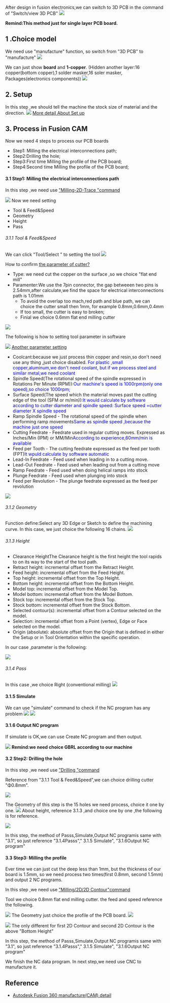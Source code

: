 After design in fusion electronics,we can switch to 3D PCB in the command of "Switch/view 3D PCB"
![](https://gitlab.com/picbed/bed/uploads/e4bb6bbd94d1481963d0a4cba4b02990/pcbto3d.png)


**Remind:This method just for single layer PCB board.**



## 1 .Choice model

We need use "manufacture" function, so switch from "3D PCB" to "manufacture"
![](https://gitlab.com/picbed/bed/uploads/fcd4df97a95a98e36bb267948af5654f/WX20201016-164305_2x.png)

 We can just show **board** and **1-copper**. (Hidden another layer:16 copper(bottom copper),1 solder masker,16 soler masker, Packages(electronics components))
![](https://gitlab.com/picbed/bed/uploads/fcd4df97a95a98e36bb267948af5654f/WX20201016-164305_2x.png)



## 2. Setup 
In this step ,we should tell the machine the stock size of material and the direction.
![](https://gitlab.com/picbed/bed/uploads/b3af7d3978dbb51f4b1a762efaa9561e/ezgif.com-video-to-gif.gif)
[More detail About Set up](https://help.autodesk.com/view/fusion360/ENU/?guid=Fusion_CAM_how_to_create_setup_html)

## 3. Process in Fusion CAM
Now we need 4 steps to process our PCB boards
* Step1: Milling the  electrical interconnections path;
* Step2:Drilling the hole;
* Step3:First time Milling the profile of the PCB board;
* Step4:Second time Milling the profile of the PCB board;


#### 3.1 Step1: Milling the  electrical interconnections path
In this step ,we need use ["Milling-2D-Trace "command](http://help.autodesk.com/view/fusion360/ENU/?guid=GUID223F93A7-F88E-4359-B02D-B0C2F11AFA8B)

![](https://gitlab.com/picbed/bed/uploads/02427a9226e61e3704ca218915db83ea/settingtrace.png)
Now we need setting 
* Tool & Feed&Speed
* Geometry
* Height
* Pass

###### 3.1.1 Tool & Feed&Speed

We can click "Tool/Select " to setting the tool
![](https://gitlab.com/picbed/bed/uploads/59aa639b69f64af2268352a44175d618/trace1.png)

How to confirm [the parameter of cutter?](http://help.autodesk.com/view/fusion360/ENU/?guid=GUIDA0197982-0082-45AF-B848-8D62CAF57C49) 
* Type: we need cut the copper on the surface ,so we choice "flat end mill"
* Paramenter:We use the 7pin connector, the gap betweeen two pins is 2.54mm,after calculate,we find the space for electrical interconnections path is 1.01mm
  * To avoid the overlap too mach,red path and blue path, we can choice the cutter small then 1mm, for example 0.8mm,0.6mm,0.4mm
  * If too small, the cutter is easy to broken;
  * Finial we choice 0.6mm flat end milling cutter 

![](https://gitlab.com/picbed/bed/uploads/38c538f83f64b4ca9f354cb7186f1f52/electropaht2.png)

The following is how to setting  tool parameter in software

![](https://gitlab.com/picbed/bed/uploads/a8decfcdbef2d919dde7add51a055f56/choicecutter2.png)
[Another parameter setting](http://help.autodesk.com/view/fusion360/ENU/?guid=GUID223F93A7-F88E-4359-B02D-B0C2F11AFA8B)
* Coolcant:because we just process thin copper and resin,so don't need use any thing ,just choice disabled. <font color=Blue >For plastic ,small copper,aluminum,we don't need coolant, but if we process steel and similar metal,we need coolant</font>
* Spindle Speed(The rotational speed of the spindle expressed in Rotations Per Minute (RPM)):<font color=Blue >Our machine's speed is 1000rpm(only one speed),so choice 1000rpm;</font>
* Surface Speed(The speed which the material moves past the cutting edge of the tool (SFM or m/min)):<font color=Blue >It would calculate by software according to cutter diameter and spindle speed:  Surface speed =cutter diameter X spindle speed</font>
* Ramp Spindle Speed - The rotational speed of the spindle when performing ramp movements<font color=Blue >Same as spindle speed ,because the machine just one speed</font>
* Cutting Feedrate - Feedrate used in regular cutting moves. Expressed as Inches/Min (IPM) or MM/Min<font color=Blue >According to experience,60mm/min is available</font>
* Feed per Tooth - The cutting feedrate expressed as the feed per tooth (FPT)<font color=Blue >It wpuld calculate by software automatic</font>
* Lead-In Feedrate - Feed used when leading in to a cutting move.<font color=Blue ></font>
* Lead-Out Feedrate - Feed used when leading out from a cutting move<font color=Blue ></font>
* Ramp Feedrate - Feed used when doing helical ramps into stock<font color=Blue ></font>
* Plunge Feedrate - Feed used when plunging into stock<font color=Blue ></font>
* Feed per Revolution - The plunge feedrate expressed as the feed per revolution<font color=Blue ></font>

 ![](https://gitlab.com/picbed/bed/uploads/59aa639b69f64af2268352a44175d618/trace1.png)

###### 3.1.2 Geometry
Function define:Select any 3D Edge or Sketch to define the machining curve.
In this case, we just choice the following 16 chains.
![](https://gitlab.com/picbed/bed/uploads/ff3db822de33e332524da8ef95dbdae2/trace2.png)
###### 3.1.3 Height
* Clearance HeightThe Clearance height is the first height the tool rapids to on its way to the start of the tool path.
* Retract height: incremental offset from the Retract Height.
* Feed height: incremental offset from the Feed Height.
* Top height: incremental offset from the Top Height.
* Bottom height: incremental offset from the Bottom Height.
* Model top: incremental offset from the Model Top.
* Model bottom: incremental offset from the Model Bottom.
* Stock top: incremental offset from the Stock Top.
* Stock bottom: incremental offset from the Stock Bottom.
* Selected contour(s): incremental offset from a Contour selected on the model.
* Selection: incremental offset from a Point (vertex), Edge or Face selected on the model.
* Origin (absolute): absolute offset from the Origin that is defined in either the Setup or in Tool Orientation within the specific operation.

In our case ,parameter is the following:

![](https://gitlab.com/picbed/bed/uploads/82ee1398e35b3a516b2ba163f695f498/trace3.png)




###### 3.1.4 Pass
In this case ,we choice Right (conventional milling) 
![](https://gitlab.com/picbed/bed/uploads/8cbfc9296502e6f2f2eb0c0f49fdf2a9/trace4.png)

#### 3.1.5 Simulate
We can use "simulate" command to check if the NC program has any problem
![](https://gitlab.com/picbed/bed/uploads/6100eddc0e5f98fcb0fc28dd9eaec1d2/WX20201017-100418_2x.png)
![](https://gitlab.com/picbed/bed/uploads/369d0e6b1ab4aeccc900c33c6ef9bfed/ezgif.com-video-to-gif-3.gif)

#### 3.1.6 Output NC program
If simulate is OK,we can use Create NC program and then output.

![](https://gitlab.com/picbed/bed/uploads/482e3a87a8d383ba76893f2d9c05df2b/551602834162_.pic_hd.jpg)
**Remind:we need choice GBRL according to our machine**


#### 3.2 Step2: Drilling the hole
In this step ,we need use ["Drilling "command](http://help.autodesk.com/view/fusion360/ENU/?guid=Fusion_CAM_reference_drill_drill_standard_html)

Reference from "3.1.1 Tool & Feed&Speed",we can choice drilling cutter  "Φ0.8mm".

![](https://gitlab.com/picbed/bed/uploads/cbfaafce9066a43bd7d37d56f171c909/drillcutter22.png)

The Geometry of this step is the 15 holes we need process, choice it one by one.
![](https://gitlab.com/picbed/bed/uploads/8212daf3572cd25198d62049193f70af/WX20201020-092639_2x.png)
About height, reference 3.1.3 ,and choice one by one ,the following is for reference.

![](https://gitlab.com/picbed/bed/uploads/b2870260cc9960e2415485f59dbe43e1/WX20201020-093248_2x.png)

In this step, the method of Passs,Simulate,Output NC programis same with "3.1", so just reference  "3.1.4Passs"," 3.1.5 Simulate", "3.1.6Output NC program"
#### 3.3 Step3: Milling the profile
Ever time we can just cut the deep less than 1mm, but the thickness of our board is 1.5mm, so we need process two times(first 0.8mm, second 1.5mm) and output 2 NC programs.

 In this step ,we need use ["Milling/2D/2D Contour"command](http://help.autodesk.com/view/fusion360/ENU/?contextId=MFG-REF-2D-CONTOUR-CMD)

Tool we choice 0.8mm flat end milling cutter. the feed and speed reference the following.

![](https://gitlab.com/picbed/bed/uploads/9321d81cb5f603a45ef5b1726669b16c/millprofile.png)
The Geometry just choice the profile of the PCB board.
![](https://gitlab.com/picbed/bed/uploads/2573ce01aad48e914a5e407d8510918a/profile2.png)



![](https://gitlab.com/picbed/bed/uploads/5e40c9f9f6dddb776ef3716949661744/WX20201020-094347_2x.png)
The only different for first 2D Contour and second 2D Contour is the above "Bottom Height"


In this step, the method of Passs,Simulate,Output NC programis same with "3.1", so just reference  "3.1.4Passs"," 3.1.5 Simulate", "3.1.6Output NC program"


We finish the NC data program. In next step,we need use CNC to manufacture it.

## Reference

* [Autodesk Fusion 360 manufacture(CAM) detail ](https://help.autodesk.com/view/fusion360/ENU/?guid=GUID-BEC5DEA9-AC3E-4FA8-998E-4AE8CD0D0B1E)